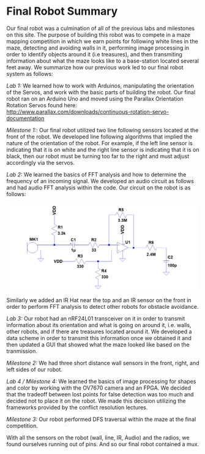 # Final Robot Summary

Our final robot was a culmination of all of the previous labs and milestones on this site. The purpose of building this robot was to compete in a maze mapping competition in which we earn points for following white lines in the maze, detecting and avoiding walls in it, performing image processing in order to identify objects around it (i.e treasures), and then transmiting  information about what the maze looks like to a base-station located several feet away. We summarize how our previous work led to our final robot system as follows:

*Lab 1:* We learned how to work with Arduinos, manipulating the orientation of the Servos, and work with the basic parts of 
building the robot. Our final robot ran on an Arduino Uno and moved using the Parallax Orientation Rotation Servos found
here: http://www.parallax.com/downloads/continuous-rotation-servo-documentation

*Milestone 1:*: Our final robot utilized two line following sensors located at the front of the robot. We developed 
line following algorithms that implied the nature of the orientation of the robot. For example, if the 
left line sensor is indicating that it is on white and the right line sensor is indicating that it is on black, then our robot must be turning too far to the right and must adjust accordingly via the servos.

*Lab 2:* We learned the basics of FFT analysis and how to determine the frequency of an incoming signal. We developed an audio circuit as follows and had audio FFT analysis within the code. Our circuit on the robot is as follows:

<img src=https://github.com/Blue9/ece3400-team20/blob/gh-pages/img/portfolio/MicrophoneCircuit.png width=500>

Similarly we added an IR Hat near the top and an IR sensor on the front in order to perform FFT analysis to detect other robots for obstacle avoidance. 

*Lab 3:* Our robot had an nRF24L01 transceiver on it in order to transmit information about its orientation and what is going on around it, i.e. walls, other robots, and if there are treasures located around it. We developed a data scheme in order to transmit this information once we obtained it and then updated a GUI that showed what the maze looked like based on the  tranmission. 

*Milestone 2:* We had three short distance wall sensors in the front, right, and left sides of our robot. 

*Lab 4 / Milestone 4:* We learned the basics of image processing for shapes and color by working with the OV7670 camera and an FPGA. We decided that the tradeoff between lost points for false detection was too much and decided not to place it on the robot. We made this decision utilizing the frameworks provided by the conflict resolution lectures.

*Milestone 3:* Our robot performed DFS traversal within the maze at the final competition. 

With all the sensors on the robot (wall, line, IR, Audio) and the radios, we found ourselves running out of pins. And so our final robot contained a mux.  





